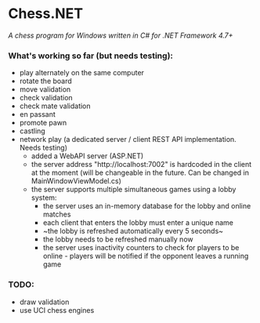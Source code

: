 # Chess.NET
*A chess program for Windows written in C# for .NET Framework 4.7+*

### What's working so far (but needs testing):
- play alternately on the same computer
- rotate the board
- move validation
- check validation
- check mate validation
- en passant
- promote pawn
- castling
- network play (a dedicated server / client REST API implementation. Needs testing)
    - added a WebAPI server (ASP.NET)
    - the server address "http://localhost:7002" is hardcoded in the client at the moment (will be changeable in the future. Can be changed in MainWindowViewModel.cs)
    - the server supports multiple simultaneous games using a lobby system:
        - the server uses an in-memory database for the lobby and online matches
        - each client that enters the lobby must enter a unique name
        - ~the lobby is refreshed automatically every 5 seconds~
        - the lobby needs to be refreshed manually now
        - the server uses inactivity counters to check for players to be online - players will be notified if the opponent leaves a running game
 
### TODO:
- draw validation
- use UCI chess engines
